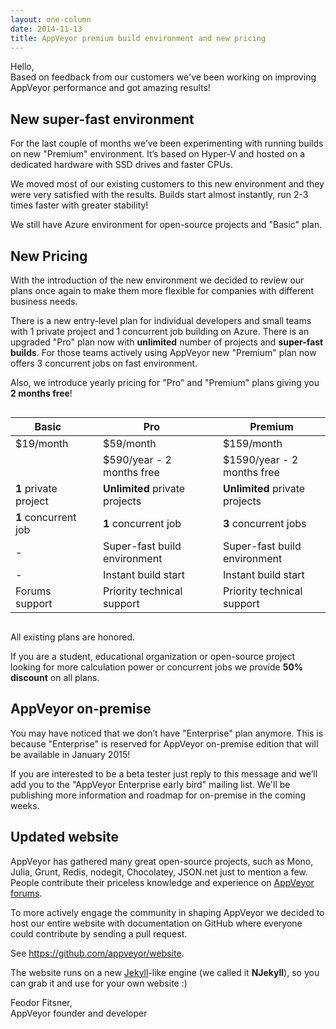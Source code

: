 ```yaml
---
layout: one-column
date: 2014-11-13
title: AppVeyor premium build environment and new pricing
---
```


Hello,<br/>
Based on feedback from our customers we've been working on improving AppVeyor performance
and got amazing results!

## New super-fast environment

For the last couple of months we’ve been experimenting with running builds on new "Premium" environment.
It’s based on Hyper-V and hosted on a dedicated hardware with SSD drives and faster CPUs.

We moved most of our existing customers to this new environment and they were very satisfied with the
results. Builds start almost instantly, run 2-3 times faster with greater stability!

We still have Azure environment for open-source projects and "Basic" plan.


## New Pricing

With the introduction of the new environment we decided to review our plans once again to make them
more flexible for companies with different business needs.

There is a new entry-level plan for individual developers and small teams with 1 private project
and 1 concurrent job building on Azure. There is an upgraded "Pro" plan now with **unlimited** number
of projects and **super-fast builds**. For those teams actively using AppVeyor new "Premium" plan now
offers 3 concurrent jobs on fast environment.

Also, we introduce yearly pricing for "Pro" and "Premium" plans giving you **2 months free**!

<div class="row">
<div class="columns small-12 medium-8 medium-offset-2">
<table class="no-borders pricing-post-table-2 centered">
    <thead>
        <tr>
            <th>Basic</th>
            <th>&nbsp;</th>
            <th>Pro</th>
            <th>&nbsp;</th>
            <th>Premium</th>
        </tr>
    </thead>
    <tr>
        <td><span class="large">$19</span>/month</td>
        <td>&nbsp;</td>
        <td><span class="large">$59</span>/month</td>
        <td>&nbsp;</td>
        <td><span class="large">$159</span>/month</td>
    </tr>
    <tr>
        <td>&nbsp;</td>
        <td>&nbsp;</td>
        <td><span class="small">$590</span>/year - 2 months free</td>
        <td>&nbsp;</td>
        <td><span class="small">$1590</span>/year - 2 months free</td>
    </tr>
    <tr>
        <td><strong>1</strong> private project</td>
        <td>&nbsp;</td>
        <td><strong>Unlimited</strong> private projects</td>
        <td>&nbsp;</td>
        <td><strong>Unlimited</strong> private projects</td>
    </tr>
    <tr>
        <td><strong>1</strong> concurrent job</td>
        <td>&nbsp;</td>
        <td><strong>1</strong> concurrent job</td>
        <td>&nbsp;</td>
        <td><strong>3</strong> concurrent jobs</td>
    </tr>
    <tr>
        <td>-</td>
        <td>&nbsp;</td>
        <td>Super-fast build environment</td>
        <td>&nbsp;</td>
        <td>Super-fast build environment</td>
    </tr>
    <tr>
        <td>-</td>
        <td>&nbsp;</td>
        <td>Instant build start</td>
        <td>&nbsp;</td>
        <td>Instant build start</td>
    </tr>
    <tr>
        <td>Forums support</td>
        <td>&nbsp;</td>
        <td>Priority technical support</td>
        <td>&nbsp;</td>
        <td>Priority technical support</td>
    </tr>
</table>
</div>
</div>

All existing plans are honored.

If you are a student, educational organization or open-source project looking for more calculation
power or concurrent jobs we provide **50% discount** on all plans.


## AppVeyor on-premise

You may have noticed that we don’t have "Enterprise" plan anymore. This is because "Enterprise" is
reserved for AppVeyor on-premise edition that will be available in January 2015!

If you are interested to be a beta tester just reply to this message and we’ll add you to the
"AppVeyor Enterprise early bird" mailing list.
We'll be publishing more information and roadmap for on-premise in the coming weeks.


## Updated website

AppVeyor has gathered many great open-source projects, such as Mono, Julia, Grunt, Redis, nodegit,
Chocolatey, JSON.net just to mention a few. People contribute their priceless knowledge and experience
on [AppVeyor forums](https://help.appveyor.com/discussions).

To more actively engage the community in shaping AppVeyor we decided to host our entire website with
documentation on GitHub where everyone could contribute by sending a pull request.

See <https://github.com/appveyor/website>.

The website runs on a new [Jekyll](https://jekyllrb.com/)-like engine (we called it **NJekyll**),
so you can grab it and use for your own website :)

Feodor Fitsner,<br/>
AppVeyor founder and developer
